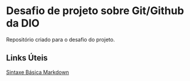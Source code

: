 # Desafio de projeto sobre Git/Github da DIO
Repositório criado para o desafio do projeto.

## Links Úteis
[Sintaxe Básica Markdown](https://www.markdownguide.org/basic-syntax/)
